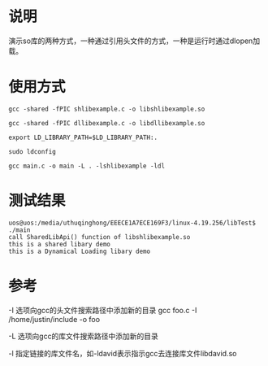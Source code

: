 # 说明

演示so库的两种方式，一种通过引用头文件的方式，一种是运行时通过dlopen加载。

# 使用方式

```
gcc -shared -fPIC shlibexample.c -o libshlibexample.so
```

```
gcc -shared -fPIC dllibexample.c -o libdllibexample.so
```

```
export LD_LIBRARY_PATH=$LD_LIBRARY_PATH:.
```

```
sudo ldconfig
```

```
gcc main.c -o main -L . -lshlibexample -ldl
```

# 测试结果

```
uos@uos:/media/uthuqinghong/EEECE1A7ECE169F3/linux-4.19.256/libTest$ ./main
call SharedLibApi() function of libshlibexample.so
this is a shared libary demo
this is a Dynamical Loading libary demo
```

# 参考

-I 选项向gcc的头文件搜索路径中添加新的目录 gcc foo.c -I /home/justin/include -o foo

-L 选项向gcc的库文件搜索路径中添加新的目录

-l 指定链接的库文件名，如-ldavid表示指示gcc去连接库文件libdavid.so